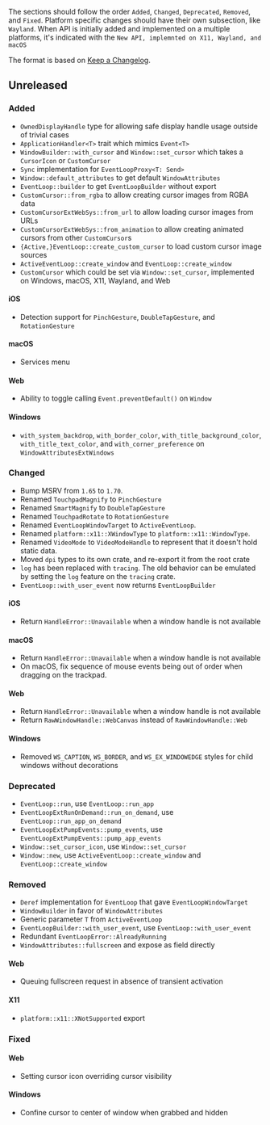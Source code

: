 The sections should follow the order `Added`, `Changed`, `Deprecated`,
`Removed`, and `Fixed`. Platform specific changes should have their own
subsection, like `Wayland`. When API is initially added and implemented on a
multiple platforms, it's indicated with the `New API, implemnted on X11,
Wayland, and macOS`

The format is based on [Keep a Changelog](https://keepachangelog.com/en/1.0.0/).

## Unreleased

### Added

- `OwnedDisplayHandle` type for allowing safe display handle usage outside of
  trivial cases
- `ApplicationHandler<T>` trait which mimics `Event<T>`
- `WindowBuilder::with_cursor` and `Window::set_cursor` which takes a
  `CursorIcon` or `CustomCursor`
- `Sync` implementation for `EventLoopProxy<T: Send>`
- `Window::default_attributes` to get default `WindowAttributes`
- `EventLoop::builder` to get `EventLoopBuilder` without export
- `CustomCursor::from_rgba` to allow creating cursor images from RGBA data
- `CustomCursorExtWebSys::from_url` to allow loading cursor images from URLs
- `CustomCursorExtWebSys::from_animation` to allow creating animated cursors
  from other `CustomCursor`s
- `{Active,}EventLoop::create_custom_cursor` to load custom cursor image sources
- `ActiveEventLoop::create_window` and `EventLoop::create_window`
- `CustomCursor` which could be set via `Window::set_cursor`, implemented on Windows, macOS, X11, Wayland, and Web

#### iOS

- Detection support for `PinchGesture`, `DoubleTapGesture`, and
  `RotationGesture`

#### macOS

- Services menu

#### Web

- Ability to toggle calling `Event.preventDefault()` on `Window`

#### Windows

- `with_system_backdrop`, `with_border_color`, `with_title_background_color`,
  `with_title_text_color`, and `with_corner_preference` on
  `WindowAttributesExtWindows`

### Changed

- Bump MSRV from `1.65` to `1.70`.
- Renamed `TouchpadMagnify` to `PinchGesture`
- Renamed `SmartMagnify` to `DoubleTapGesture`
- Renamed `TouchpadRotate` to `RotationGesture`
- Renamed `EventLoopWindowTarget` to `ActiveEventLoop`.
- Renamed `platform::x11::XWindowType` to `platform::x11::WindowType`.
- Renamed `VideoMode` to `VideoModeHandle` to represent that it doesn't hold
  static data.
- Moved `dpi` types to its own crate, and re-export it from the root crate
- `log` has been replaced with `tracing`. The old behavior can be emulated by
  setting the `log` feature on the `tracing` crate.
- `EventLoop::with_user_event` now returns `EventLoopBuilder`

#### iOS

- Return `HandleError::Unavailable` when a window handle is not available

#### macOS

- Return `HandleError::Unavailable` when a window handle is not available
- On macOS, fix sequence of mouse events being out of order when dragging on the trackpad.

#### Web

- Return `HandleError::Unavailable` when a window handle is not available
- Return `RawWindowHandle::WebCanvas` instead of `RawWindowHandle::Web`

#### Windows

- Removed `WS_CAPTION`, `WS_BORDER`, and `WS_EX_WINDOWEDGE` styles for child
  windows without decorations

### Deprecated

- `EventLoop::run`, use `EventLoop::run_app`
- `EventLoopExtRunOnDemand::run_on_demand`, use `EventLoop::run_app_on_demand`
- `EventLoopExtPumpEvents::pump_events`, use `EventLoopExtPumpEvents::pump_app_events`
- `Window::set_cursor_icon`, use `Window::set_cursor`
- `Window::new`, use `ActiveEventLoop::create_window` and `EventLoop::create_window`

### Removed

- `Deref` implementation for `EventLoop` that gave `EventLoopWindowTarget`
- `WindowBuilder` in favor of `WindowAttributes`
- Generic parameter `T` from `ActiveEventLoop`
- `EventLoopBuilder::with_user_event`, use `EventLoop::with_user_event`
- Redundant `EventLoopError::AlreadyRunning`
- `WindowAttributes::fullscreen` and expose as field directly

#### Web

- Queuing fullscreen request in absence of transient activation

#### X11

- `platform::x11::XNotSupported` export

### Fixed

#### Web

- Setting cursor icon overriding cursor visibility

#### Windows

- Confine cursor to center of window when grabbed and hidden
